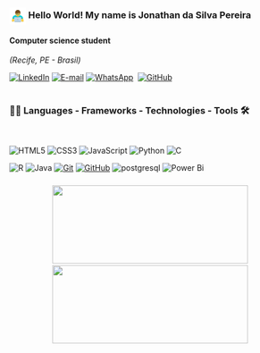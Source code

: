 ### <img src="https://raw.githubusercontent.com/arthurgalanti/arthurgalanti/main/assets/man-technologist.gif" width="30" style="vertical-align: middle;"> Hello World! My name is Jonathan da Silva Pereira
#### Computer science student 
<i>(Recife, PE - Brasil) </i>

[![LinkedIn](https://img.shields.io/badge/linkedin-%230077B5.svg?style=for-the-badge&logo=linkedin&logoColor=white)](https://www.linkedin.com/in/jonathan-pereira-791ba719a/)
[![E-mail](https://img.shields.io/badge/-Email-0077B5?style=for-the-badge&logo=microsoft-outlook&logoColor=white)](mailto:jonathanpereira.jsp@outlook.com)
[![WhatsApp](https://img.shields.io/badge/WhatsApp-0077B5?style=for-the-badge&logo=whatsapp&logoColor=white)](https://wa.me/55+81+986942302)  
[![GitHub](https://img.shields.io/badge/GitHub-0077B5?style=for-the-badge&logo=github&logoColor=white)](https://github.com/jonathanspereira)
<br />
<br />

### 👨‍💻 Languages - Frameworks - Technologies - Tools  🛠
<br>

![HTML5](https://img.shields.io/badge/HTML-000?style=for-the-badge&logo=html5&logoColor=30A3DC)
![CSS3](https://img.shields.io/badge/CSS3-000?style=for-the-badge&logo=css3&logoColor=E94D5F)
![JavaScript](https://img.shields.io/badge/JavaScript-000?style=for-the-badge&logo=javascript&logoColor=30A3DC)
![Python](https://img.shields.io/badge/Python-000?style=for-the-badge&logo=python&logoColor=30A3DC)
![C](https://img.shields.io/badge/C-000?style=for-the-badge&logo=c&logoColor=30A3DC)

![R](https://img.shields.io/badge/R-000?style=for-the-badge&logo=r&logoColor=30A3DC)
![Java](https://img.shields.io/badge/Java-000?style=for-the-badge&logo=java&logoColor=30A3DC)
[![Git](https://img.shields.io/badge/Git-000?style=for-the-badge&logo=git&logoColor=E94D5F)](https://git-scm.com/doc)
[![GitHub](https://img.shields.io/badge/GitHub-000?style=for-the-badge&logo=github&logoColor=30A3DC)](https://docs.github.com/)
![postgresql](https://img.shields.io/badge/postgresql-000?style=for-the-badge&logo=postgresql&logoColor=30A3DC)
![Power Bi](https://img.shields.io/badge/PowerBi-000?style=for-the-badge&logo=powerbi&logoColor=30A3DC)

###
<div id="header" align="center">
<img width="350px" height="140em" src="https://github-readme-stats.vercel.app/api/top-langs/?username=jonathanspereira&hide=html&layout=compact&theme=calm" /></td> <a href="https://github.com/AdrielyZBoller/"> <img width="350px" height="140em" src="https://github-readme-stats.vercel.app/api?username=jonathanspereira&show_icons=true&theme=calm&include_commits=true"/>
</div>
